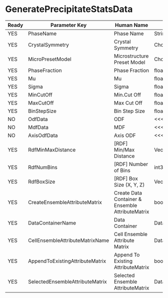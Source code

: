 # GeneratePrecipitateStatsData

| Ready | Parameter Key | Human Name | Parameter Type | Parameter Class |
|-------|---------------|------------|-----------------|----------------|
| YES | PhaseName | Phase Name | StringParameter::ValueType | StringParameter |
| YES | CrystalSymmetry | Crystal Symmetry | ChoicesParameter::ValueType | ChoicesParameter |
| YES | MicroPresetModel | Microstructure Preset Model | ChoicesParameter::ValueType | ChoicesParameter |
| YES | PhaseFraction | Phase Fraction | float64 | Float64Parameter |
| YES | Mu | Mu | float64 | Float64Parameter |
| YES | Sigma | Sigma | float64 | Float64Parameter |
| YES | MinCutOff | Min.Cut Off | float64 | Float64Parameter |
| YES | MaxCutOff | Max Cut Off | float64 | Float64Parameter |
| YES | BinStepSize | Bin Step Size | float64 | Float64Parameter |
| NO | OdfData | ODF | <<<NOT_IMPLEMENTED>>> | DynamicTableFilterParameter |
| NO | MdfData | MDF | <<<NOT_IMPLEMENTED>>> | DynamicTableFilterParameter |
| NO | AxisOdfData | Axis ODF | <<<NOT_IMPLEMENTED>>> | DynamicTableFilterParameter |
| YES | RdfMinMaxDistance | [RDF] Min/Max Distance | VectorFloat32Parameter::ValueType | VectorFloat32Parameter |
| YES | RdfNumBins | [RDF] Number of Bins | int32 | Int32Parameter |
| YES | RdfBoxSize | [RDF] Box Size (X, Y, Z) | VectorFloat32Parameter::ValueType | VectorFloat32Parameter |
| YES | CreateEnsembleAttributeMatrix | Create Data Container & Ensemble AttributeMatrix | bool | BoolParameter |
| YES | DataContainerName | Data Container | DataPath | DataGroupCreationParameter |
| YES | CellEnsembleAttributeMatrixName | Cell Ensemble Attribute Matrix | DataPath | ArrayCreationParameter |
| YES | AppendToExistingAttributeMatrix | Append To Existing AttributeMatrix | bool | BoolParameter |
| YES | SelectedEnsembleAttributeMatrix | Selected Ensemble AttributeMatrix | DataPath | DataGroupSelectionParameter |
